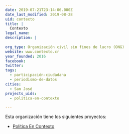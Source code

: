 ```yaml
---
date: 2019-07-21T23:14:06.000Z
date_last_modified: 2019-08-28
uid: contexto
title: |
  Contexto
legal_name: 
description: |
  
org_type: Organización civil sin fines de lucro (ONG)
website: www.contexto.cr
year_founded: 2016
facebook: 
twitter: 
tags:
  - participación-ciudadana
  - periodismo-de-datos
cities: 
  - San José
projects_uids:
  - politica-en-contexto

---
```


Esta organización tiene los siguientes proyectos:

- [Política En Contexto](/proyectos/politica-en-contexto)
